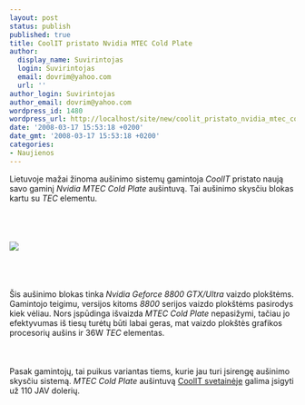 ```yaml
---
layout: post
status: publish
published: true
title: CoolIT pristato Nvidia MTEC Cold Plate
author:
  display_name: Suvirintojas
  login: Suvirintojas
  email: dovrim@yahoo.com
  url: ''
author_login: Suvirintojas
author_email: dovrim@yahoo.com
wordpress_id: 1480
wordpress_url: http://localhost/site/new/coolit_pristato_nvidia_mtec_cold_plate/
date: '2008-03-17 15:53:18 +0200'
date_gmt: '2008-03-17 15:53:18 +0200'
categories:
- Naujienos
---
```

<p>Lietuvoje mažai žinoma aušinimo sistemų gamintoja <i>CoolIT</i> pristato naują savo gaminį <i>Nvidia MTEC Cold Plate</i> aušintuvą. Tai aušinimo skysčiu blokas kartu su <i>TEC</i> elementu.<br />
<br><br />
<br><br><img src="http://www.ipix.lt/out.php/i384753_coolitmtecvga88001.jpg"><br><br />
<br><br />
<br>Šis aušinimo blokas tinka <i>Nvidia Geforce 8800 GTX/Ultra</i> vaizdo plokštėms. Gamintojo teigimu, versijos kitoms <i>8800</i> serijos vaizdo plokštėms pasirodys kiek vėliau. Nors įspūdinga išvaizda <i>MTEC Cold Plate</i> nepasižymi, tačiau jo efektyvumas iš tiesų turėtų būti labai geras, mat vaizdo plokštės grafikos procesorių aušins ir 36W <i>TEC</i> elementas.<br />
<br><br />
<br>Pasak gamintojų, tai puikus variantas tiems, kurie jau turi įsirengę aušinimo skysčiu sistemą. <i>MTEC Cold Plate</i> aušintuvą <a class="ns" href="http://www.coolitsystems.com/index.php?option=com_content&task=view&id=93&Itemid=126">CoolIT svetainėje</a> galima įsigyti už 110 JAV dolerių.</p>

